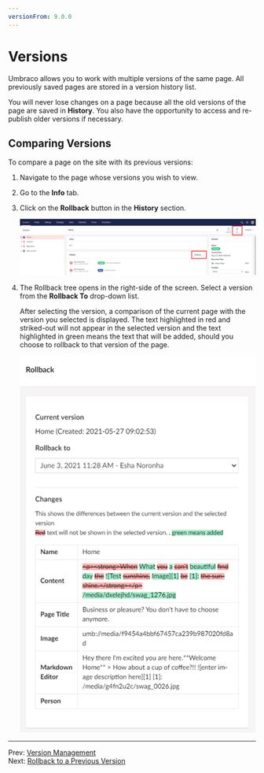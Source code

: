 ```yaml
---
versionFrom: 9.0.0
---
```


# Versions

Umbraco allows you to work with multiple versions of the same page. All previously saved pages are stored in a version history list.

You will never lose changes on a page because all the old versions of the page are saved in **History**. You also have the opportunity to access and re-publish older versions if necessary.

## Comparing Versions

To compare a page on the site with its previous versions:

1. Navigate to the page whose versions you wish to view.
2. Go to the **Info** tab.
3. Click on the **Rollback** button in the **History** section.

    ![Rollback](images/Rollback-v9.png)
4. The Rollback tree opens in the right-side of the screen. Select a version from the **Rollback To** drop-down list.

    After selecting the version, a comparison of the current page with the version you selected is displayed. The text highlighted in red and striked-out will not appear in the selected version and the text highlighted in green means the text that will be added, should you choose to rollback to that version of the page.

    ![Rollback Changes](images/Rollback-changes-v9.png)

---

Prev: [Version Management](../../Version-Management/index-v9.md) &emsp; &emsp; &emsp; &emsp; &emsp; &emsp; &emsp; &emsp; &emsp; &emsp; &emsp; &emsp; &emsp; &emsp; &emsp; &emsp; &emsp; Next: [Rollback to a Previous Version](../Rollback-to-a-Previous-Versions/index-v9.md)

